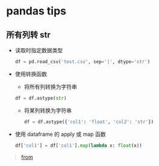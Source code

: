 # pandas tips

## 所有列转 str

- 读取时指定数据类型

  ```python
  df = pd.read_csv('test.csv', sep='|', dtype='str')
  ```

- 使用转换函数

  - 将所有列转换为字符串

  ```python
  df = df.astype(str)
  ```

  - 将某列转换为字符串

    ```python
    df = df.astype({'col1': 'float', 'col2': 'str'})
    ```

- 使用 dataframe 的 apply 或 map 函数

  ```python
  df['col1'] = df['col1'].map(lambda x: float(x))
  ```

> [from](https://blog.csdn.net/qq_34490873/article/details/81205523)
